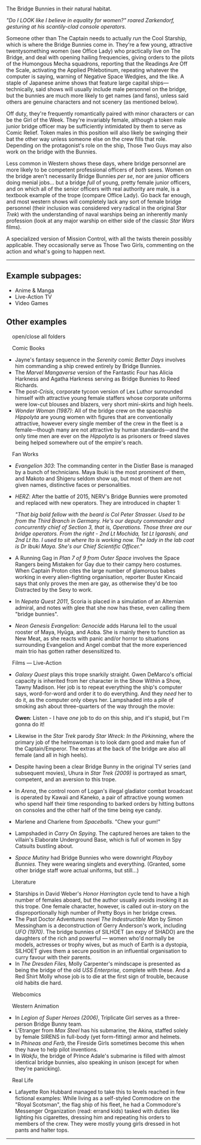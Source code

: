 The Bridge Bunnies in their natural habitat.

_"Do I LOOK like I believe in equality for women?" roared Zarkendorf, gesturing at his scantily-clad console operators._

Someone other than The Captain needs to actually _run_ the Cool Starship, which is where the Bridge Bunnies come in. They're a few young, attractive twentysomething women (see Office Lady) who practically live on The Bridge, and deal with opening hailing frequencies, giving orders to the pilots of the Humongous Mecha squadrons, reporting that the Readings Are Off the Scale, activating the Applied Phlebotinum, repeating whatever the computer is saying, warning of Negative Space Wedgies, and the like. A staple of Japanese anime shows that feature large capital ships—technically, said shows will usually include male personnel on the bridge, but the bunnies are much more likely to get names (and fans), unless said others are genuine characters and not scenery (as mentioned below).

Off duty, they're frequently romantically paired with minor characters or can be the Girl of the Week. They're invariably female, although a token male junior bridge officer may be sufficiently intimidated by them to serve as Comic Relief. Token males in this position will also likely be swinging their bat the other way unless someone else on the crew fills that role. Depending on the protagonist's role on the ship, Those Two Guys may also work on the bridge with the Bunnies.

Less common in Western shows these days, where bridge personnel are more likely to be competent professional officers of _both_ sexes. Women on the bridge aren't necessarily Bridge Bunnies _per se_, nor are junior officers doing menial jobs... but a bridge _full_ of young, pretty female junior officers, and on which all of the senior officers with real authority are male, is a textbook example of the trope (compare Office Lady). Go back far enough, and most western shows will completely lack any sort of female bridge personnel (their inclusion was considered very radical in the original _Star Trek_) with the understanding of naval warships being an inherently manly profession (look at any major warship on either side of the classic _Star Wars_ films).

A specialized version of Mission Control, with all the twists therein possibly applicable. They occasionally serve as Those Two Girls, commenting on the action and what's going to happen next.

___

## Example subpages:

-   Anime & Manga
-   Live-Action TV
-   Video Games

## Other examples

    open/close all folders 

    Comic Books 

-   Jayne's fantasy sequence in the _Serenity_ comic _Better Days_ involves him commanding a ship crewed entirely by Bridge Bunnies.
-   The _Marvel Mangaverse_ version of the Fantastic Four has Alicia Harkness and Agatha Harkness serving as Bridge Bunnies to Reed Richards.
-   The post-_Crisis_, corporate tycoon version of Lex Luthor surrounded himself with attractive young female staffers whose corporate uniforms were low-cut blouses and blazers, very short mini-skirts and high heels.
-   _Wonder Woman (1987)_: All of the bridge crew on the spaceship _Hippolyta_ are young women with figures that are conventionally attractive, however every single member of the crew in the fleet is a female—though many are not attractive by human standards—and the only time men are ever on the _Hippolyta_ is as prisoners or freed slaves being helped somewhere out of the empire's reach.

    Fan Works 

-   _Evangelion 303_: The commanding center in the Distler Base is managed by a bunch of technicians. Maya Ibuki is the most prominent of them, and Makoto and Shigeru seldom show up, but most of them are not given names, distinctive faces or personalities.
-   _HERZ_: After the battle of 2015, NERV's Bridge Bunnies were promoted and replaced with new operators. They are introduced in chapter 1:
    
    _"That big bald fellow with the beard is Col Peter Strasser. Used to be from the Third Branch in Germany. He's our deputy commander and concurrently chief of Section 3, that is, Operations. Those three are our bridge operators. From the right - 2nd Lt Mochida, 1st Lt Igarashi, and 2nd Lt Ito. I used to sit where Ito is working now. The lady in the lab coat is Dr Ibuki Maya. She's our Chief Scientific Officer."_
    
-   A Running Gag in _Plan 7 of 9 from Outer Space_ involves the Space Rangers being Mistaken for Gay due to their campy hero costumes. When Captain Proton cites the large number of glamorous babes working in every alien-fighting organisation, reporter Buster Kincaid says that only proves the men are gay, as otherwise they'd be too Distracted by the Sexy to work.
-   In _Nepeta Quest 2011_, Scoria is placed in a simulation of an Alternian admiral, and notes with glee that she now has these, even calling them "bridge bunnies".
-   _Neon Genesis Evangelion: Genocide_ adds Haruna Ieil to the usual rooster of Maya, Hyūga, and Aoba. She is mainly there to function as New Meat, as she reacts with panic and/or horror to situations surrounding Evangelion and Angel combat that the more experienced main trio has gotten rather desensitized to.

    Films — Live-Action 

-   _Galaxy Quest_ plays this trope snarkily straight. Gwen DeMarco's official capacity is inherited from her character in the Show Within a Show, Tawny Madison. Her job is to repeat everything the ship's computer says, word-for-word and order it to do everything. And they _need_ her to do it, as the computer only obeys her. Lampshaded into a pile of smoking ash about three-quarters of the way through the movie:
    
    **Gwen**: Listen - I have _one_ job to do on this ship, and it's stupid, but I'm gonna do it!
    
-   Likewise in the _Star Trek_ parody _Star Wreck: In the Pirkinning_, where the primary job of the helmswoman is to look darn good and make fun of the Captain/Emperor. The extras at the back of the bridge are also all female (and all in high heels).
-   Despite having been a clear Bridge Bunny in the original TV series (and subsequent movies), Uhura in _Star Trek (2009)_ is portrayed as smart, competent, and an aversion to this trope.
-   In _Arena_, the control room of Logan's illegal gladiator combat broadcast is operated by Kawaii and Kaneko, a pair of attractive young women who spend half their time responding to barked orders by hitting buttons on consoles and the other half of the time being eye candy.
-   Marlene and Charlene from _Spaceballs_. "Chew your gum!"
-   Lampshaded in _Carry On Spying_. The captured heroes are taken to the villain's Elaborate Underground Base, which is full of women in Spy Catsuits bustling about.
-   _Space Mutiny_ had Bridge Bunnies who were downright _Playboy Bunnies._ They were wearing singlets and everything. (Granted, some other bridge staff wore actual uniforms, but still...)

    Literature 

-   Starships in David Weber's _Honor Harrington_ cycle tend to have a high number of females aboard, but the author usually avoids invoking it as this trope. One female character, however, is called out in-story on the disproportionally high number of Pretty Boys in her bridge crews.
-   The Past Doctor Adventures novel _The Indestructible Man_ by Simon Messingham is a deconstruction of Gerry Anderson's work, including _UFO (1970)_. The bridge bunnies of SILHOET (an expy of SHADO) are the daughters of the rich and powerful — women who'd normally be models, actresses or trophy wives, but as much of Earth is a dystopia, SILHOET gives them a secure position in an influential organisation to curry favour with their parents.
-   In _The Dresden Files,_ Molly Carpenter's mindscape is presented as being the bridge of the old _USS Enterprise,_ complete with these. And a Red Shirt Molly whose job is to die at the first sign of trouble, because old habits die hard.

    Webcomics 

    Western Animation 

-   In _Legion of Super Heroes (2006)_, Triplicate Girl serves as a three-person Bridge Bunny team.
-   L'Etranger from _Max Steel_ has his submarine, the Akina, staffed solely by female SIRENS in full-body (yet form-fitting) armor and helmets.
-   In _Phineas and Ferb_, the Fireside Girls sometimes become this when they have to help pilot inventions.
-   In _Wakfu_, the bridge of Prince Adale's submarine is filled with almost identical bridge bunnies, also speaking in unison (except for when they're panicking).

    Real Life 

-   Lafayette Ron Hubbard managed to take this to levels reached in few fictional examples: While living as a self-styled Commodore on the "Royal Scotsman", the flag ship of his fleet, he had a Commodore's Messenger Organization (read: errand kids) tasked with duties like lighting his cigarettes, dressing him and repeating his orders to members of the crew. They were mostly young girls dressed in hot pants and halter tops.

___